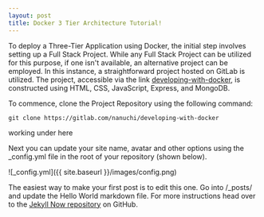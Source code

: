 ```yaml
---
layout: post
title: Docker 3 Tier Architecture Tutorial!
---
```

To deploy a Three-Tier Application using Docker, the initial step involves setting up a Full Stack Project. While any Full Stack Project can be utilized for this purpose, if one isn't available, an alternative project can be employed. In this instance, a straightforward project hosted on GitLab is utilized. The project, accessible via the link [developing-with-docker](https://gitlab.com/nanuchi/developing-with-docker), is constructed using HTML, CSS, JavaScript, Express, and MongoDB.

To commence, clone the Project Repository using the following command:

`git clone https://gitlab.com/nanuchi/developing-with-docker`



working under here



Next you can update your site name, avatar and other options using the _config.yml file in the root of your repository (shown below).

![_config.yml]({{ site.baseurl }}/images/config.png)

The easiest way to make your first post is to edit this one. Go into /_posts/ and update the Hello World markdown file. For more instructions head over to the [Jekyll Now repository](https://github.com/barryclark/jekyll-now) on GitHub.